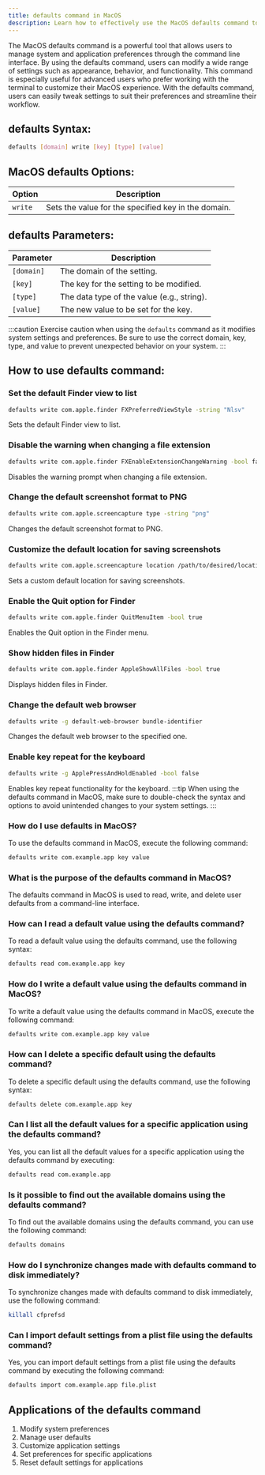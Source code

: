 ```yaml
---
title: defaults command in MacOS
description: Learn how to effectively use the MacOS defaults command to manage system and application preferences. Explore various options and syntax for customization.
---
```


The MacOS defaults command is a powerful tool that allows users to manage system and application preferences through the command line interface. By using the defaults command, users can modify a wide range of settings such as appearance, behavior, and functionality. This command is especially useful for advanced users who prefer working with the terminal to customize their MacOS experience. With the defaults command, users can easily tweak settings to suit their preferences and streamline their workflow.
## defaults Syntax:
```bash
defaults [domain] write [key] [type] [value]
```

## MacOS defaults Options:
| Option        | Description                                            |
|---------------|--------------------------------------------------------|
| `write`       | Sets the value for the specified key in the domain.    |

## defaults Parameters:
| Parameter     | Description                                   |
|---------------|-----------------------------------------------|
| `[domain]`    | The domain of the setting.                    |
| `[key]`       | The key for the setting to be modified.       |
| `[type]`      | The data type of the value (e.g., string).    |
| `[value]`     | The new value to be set for the key.          |

:::caution
Exercise caution when using the `defaults` command as it modifies system settings and preferences. Be sure to use the correct domain, key, type, and value to prevent unexpected behavior on your system.
:::
## How to use defaults command:

### Set the default Finder view to list
```bash
defaults write com.apple.finder FXPreferredViewStyle -string "Nlsv"
```
Sets the default Finder view to list.

### Disable the warning when changing a file extension
```bash
defaults write com.apple.finder FXEnableExtensionChangeWarning -bool false
```
Disables the warning prompt when changing a file extension.

### Change the default screenshot format to PNG
```bash
defaults write com.apple.screencapture type -string "png"
```
Changes the default screenshot format to PNG.

### Customize the default location for saving screenshots
```bash
defaults write com.apple.screencapture location /path/to/desired/location
```
Sets a custom default location for saving screenshots.

### Enable the Quit option for Finder
```bash
defaults write com.apple.finder QuitMenuItem -bool true
```
Enables the Quit option in the Finder menu.

### Show hidden files in Finder
```bash
defaults write com.apple.finder AppleShowAllFiles -bool true
```
Displays hidden files in Finder.

### Change the default web browser
```bash
defaults write -g default-web-browser bundle-identifier
```
Changes the default web browser to the specified one.

### Enable key repeat for the keyboard
```bash
defaults write -g ApplePressAndHoldEnabled -bool false
```
Enables key repeat functionality for the keyboard.
:::tip
When using the defaults command in MacOS, make sure to double-check the syntax and options to avoid unintended changes to your system settings.
:::

### How do I use defaults in MacOS?
To use the defaults command in MacOS, execute the following command:
```bash
defaults write com.example.app key value
```

### What is the purpose of the defaults command in MacOS?
The defaults command in MacOS is used to read, write, and delete user defaults from a command-line interface.

### How can I read a default value using the defaults command?
To read a default value using the defaults command, use the following syntax:
```bash
defaults read com.example.app key
```

### How do I write a default value using the defaults command in MacOS?
To write a default value using the defaults command in MacOS, execute the following command:
```bash
defaults write com.example.app key value
```

### How can I delete a specific default using the defaults command?
To delete a specific default using the defaults command, use the following syntax:
```bash
defaults delete com.example.app key
```

### Can I list all the default values for a specific application using the defaults command?
Yes, you can list all the default values for a specific application using the defaults command by executing:
```bash
defaults read com.example.app
```

### Is it possible to find out the available domains using the defaults command?
To find out the available domains using the defaults command, you can use the following command:
```bash
defaults domains
```

### How do I synchronize changes made with defaults command to disk immediately?
To synchronize changes made with defaults command to disk immediately, use the following command:
```bash
killall cfprefsd
```

### Can I import default settings from a plist file using the defaults command?
Yes, you can import default settings from a plist file using the defaults command by executing the following command:
```bash
defaults import com.example.app file.plist
```

## Applications of the defaults command

1. Modify system preferences
2. Manage user defaults
3. Customize application settings
4. Set preferences for specific applications
5. Reset default settings for applications